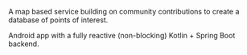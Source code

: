 A map based service building on community contributions to create a 
database of points of interest.

Android app with a fully reactive (non-blocking) Kotlin + Spring Boot backend. 
